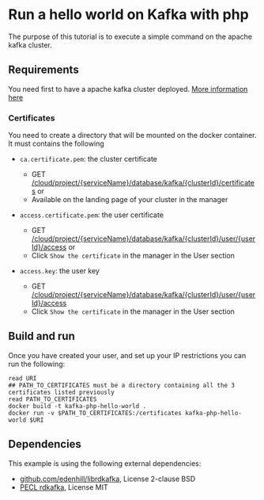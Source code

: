 # Run a hello world on Kafka with php

The purpose of this tutorial is to execute a simple command on the apache kafka cluster.

## Requirements

You need first to have a apache kafka cluster deployed. [More information here](https://www.ovhcloud.com/fr/public-cloud/apache-kafka/)

### Certificates
You need to create a directory that will be mounted on the docker container. It must contains the following

*  `ca.certificate.pem`: the cluster certificate
    * GET [/cloud/project/{serviceName}/database/kafka/{clusterId}/certificates](https://api.ovh.com/console/#/cloud/project/{serviceName}/database/kafka/{clusterId}/certificates~GET) or
    * Available on the landing page of your cluster in the manager

*  `access.certificate.pem`: the user certificate
    *  GET [/cloud/project/{serviceName}/database/kafka/{clusterId}/user/{userId}/access](https://api.ovh.com/console/#/cloud/project/{serviceName}/database/kafka/{clusterId}/user/{userId}/access~GET) or
    * Click `Show the certificate` in the manager in the User section

*  `access.key`: the user key
    *  GET [/cloud/project/{serviceName}/database/kafka/{clusterId}/user/{userId}/access](https://api.ovh.com/console/#/cloud/project/{serviceName}/database/kafka/{clusterId}/user/{userId}/access~GET)
    * Click `Show the certificate` in the manager in the User section

## Build and run

Once you have created your user, and set up your IP restrictions you can run the following:

```console
read URI
## PATH_TO_CERTIFICATES must be a directory containing all the 3 certificates listed previously
read PATH_TO_CERTIFICATES
docker build -t kafka-php-hello-world .
docker run -v $PATH_TO_CERTIFICATES:/certificates kafka-php-hello-world $URI
```

## Dependencies

This example is using the following external dependencies:
* [github.com/edenhill/librdkafka](https://github.com/edenhill/librdkafka), License 2-clause BSD
* [PECL rdkafka](https://pecl.php.net/package/rdkafka), License MIT
